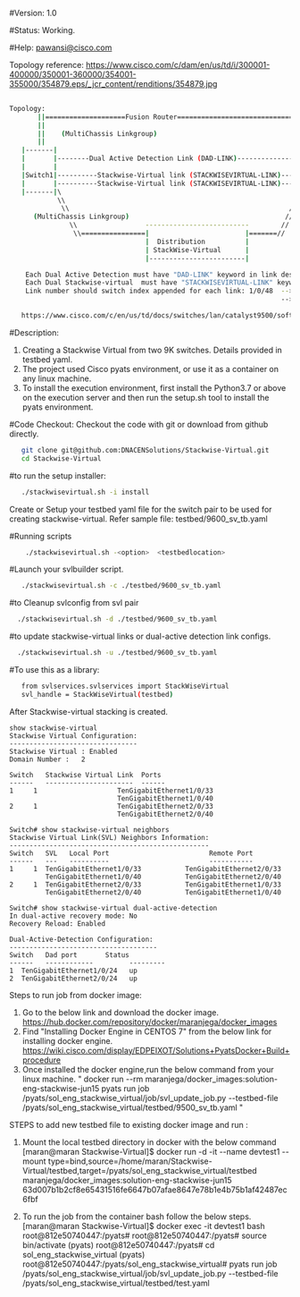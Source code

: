 #Version: 1.0

#Status: Working.

#Help: pawansi@cisco.com

Topology reference: https://www.cisco.com/c/dam/en/us/td/i/300001-400000/350001-360000/354001-355000/354879.eps/_jcr_content/renditions/354879.jpg

```bash
   
Topology:
       ||====================Fusion Router=====================================||
       ||                                                                      ||
       ||    (MultiChassis Linkgroup)                                          ||
       ||                                                                      ||
   |-------|                                                               |-------|
   |       |--------Dual Active Detection Link (DAD-LINK)------------------|       |
   |       |                                                               |       |
   |Switch1|----------Stackwise-Virtual link (STACKWISEVIRTUAL-LINK)-------|Switch2|      [Stackwise-Virtual Switch (9400/9500/9500H/9600/) Gateway (SEED)]
   |       |----------Stackwise-Virtual link (STACKWISEVIRTUAL-LINK)-------|       |
   |-------|\                                                           // |-------|
            \\                                                         //
             \\                                                       //
      (MultiChassis Linkgroup)                                       //
               \\                 --------------------------        //
                \\================|                        |=======//
                                  |  Distribution          |
                                  | StackWise-Virtual      |
                                  |------------------------|

    Each Dual Active Detection must have "DAD-LINK" keyword in link description text
    Each Dual Stackwise-virtual  must have "STACKWISEVIRTUAL-LINK" keyword in link description text
    Link number should switch index appended for each link: 1/0/48  --> for switch1 1/1/0/48
                                                                    --> for switch2 2/1/0/48

   https://www.cisco.com/c/en/us/td/docs/switches/lan/catalyst9500/software/release/16-11/configuration_guide/ha/b_1611_ha_9500_cg/configuring_cisco_stackwise_virtual.html
```

#Description:
1. Creating a Stackwise Virtual from two 9K switches. Details provided in testbed yaml.
2. The project used Cisco pyats environment, or use it as a container on any linux machine.
3. To install the execution environment, first install the Python3.7 or above on the execution server and then run the setup.sh tool to install the pyats environment. 

#Code Checkout:
Checkout the code with git or download from github directly.
```bash
   git clone git@github.com:DNACENSolutions/Stackwise-Virtual.git
   cd Stackwise-Virtual
```
#to run the setup installer:
```bash
   ./stackwisevirtual.sh -i install

```

Create or Setup your testbed yaml file for the switch pair to be used for creating stackwise-virtual. Refer sample file: testbed/9600_sv_tb.yaml

#Running scripts
```bash
    ./stackwisevirtual.sh -<option>  <testbedlocation>
```
#Launch your svlbuilder script.
```bash
   ./stackwisevirtual.sh -c ./testbed/9600_sv_tb.yaml
```
#to Cleanup svlconfig from svl pair
```bash
  ./stackwisevirtual.sh -d ./testbed/9600_sv_tb.yaml
```

#to update stackwise-virtual links or dual-active detection link configs.
```bash
  ./stackwisevirtual.sh -u ./testbed/9600_sv_tb.yaml
```

#To use this as a library:
```bash
   from svlservices.svlservices import StackWiseVirtual
   svl_handle = StackWiseVirtual(testbed)
```

After Stackwise-virtual stacking is created.

```text
show stackwise-virtual
Stackwise Virtual Configuration:
--------------------------------
Stackwise Virtual : Enabled
Domain Number :   2  

Switch   Stackwise Virtual Link  Ports
------   ----------------------  ------
1     1                    TenGigabitEthernet1/0/33    
                           TenGigabitEthernet1/0/40    
2     1                    TenGigabitEthernet2/0/33    
                           TenGigabitEthernet2/0/40    

Switch# show stackwise-virtual neighbors
Stackwise Virtual Link(SVL) Neighbors Information:
--------------------------------------------------
Switch   SVL   Local Port                         Remote Port
------   ---   ----------                         -----------
1     1  TenGigabitEthernet1/0/33           TenGigabitEthernet2/0/33         
         TenGigabitEthernet1/0/40           TenGigabitEthernet2/0/40         
2     1  TenGigabitEthernet2/0/33           TenGigabitEthernet1/0/33         
         TenGigabitEthernet2/0/40           TenGigabitEthernet1/0/40         

Switch# show stackwise-virtual dual-active-detection
In dual-active recovery mode: No
Recovery Reload: Enabled

Dual-Active-Detection Configuration:
-------------------------------------
Switch   Dad port       Status
------   ------------         ---------
1  TenGigabitEthernet1/0/24   up     
2  TenGigabitEthernet2/0/24   up 
```

Steps to run job from docker image:
1.  Go to the below link and download the docker image.
      https://hub.docker.com/repository/docker/maranjega/docker_images
2.  Find "Installing Docker Engine in CENTOS 7" from the below link for installing docker engine.
      https://wiki.cisco.com/display/EDPEIXOT/Solutions+PyatsDocker+Build+procedure    
3. Once installed the docker engine,run the below command from your linux machine.
    " docker run --rm maranjega/docker_images:solution-eng-stackwise-jun15 pyats run job /pyats/sol_eng_stackwise_virtual/job/svl_update_job.py --testbed-file /pyats/sol_eng_stackwise_virtual/testbed/9500_sv_tb.yaml "
    
STEPS to add new testbed file to existing docker image and run :

1. Mount the local testbed directory in docker with the below command 
[maran@maran Stackwise-Virtual]$ docker run -d -it --name devtest1 --mount type=bind,source=/home/maran/Stackwise-Virtual/testbed,target=/pyats/sol_eng_stackwise_virtual/testbed maranjega/docker_images:solution-eng-stackwise-jun15
63d007b1b2cf8e65431516fe6647b07afae8647e78b1e4b75b1af42487ec6fbf

2. To run the job from the container bash follow the below steps.
[maran@maran Stackwise-Virtual]$ docker exec -it devtest1 bash
root@812e50740447:/pyats#
root@812e50740447:/pyats# source bin/activate
(pyats) root@812e50740447:/pyats# cd sol_eng_stackwise_virtual
(pyats) root@812e50740447:/pyats/sol_eng_stackwise_virtual# pyats run job /pyats/sol_eng_stackwise_virtual/job/svl_update_job.py --testbed-file /pyats/sol_eng_stackwise_virtual/testbed/test.yaml
